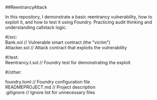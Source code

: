 ##ReentrancyAttack

In this repository, I demonstrate a basic reentrancy vulnerability, how to exploit it, and how to test it using Foundry.
Practicing audit thinking and understanding callstack logic.

#/src:  
      Bank.sol           // Vulnerable smart contract (the "victim")  
      Attacker.sol       // Attack contract that exploits the vulnerability  

#/test:  
      Reentrancy.t.sol   // Foundry test for demonstrating the exploit  

#/other:

   foundry.toml           // Foundry configuration file  
   READMEPROJECT.md              // Project description  
   .gitignore             // Ignore list for unnecessary files  
